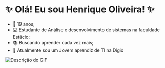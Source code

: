 # ✨ **Olá! Eu sou Henrique Oliveira!** ✨
-  🎂 19 anos;
-  💻 Estudante de Análise e desenvolvimento de sistemas na faculdade Estácio;
-  📚 Buscando aprender cada vez mais;
-  🔭 Atualmente sou um Jovem aprendiz de TI na Digix

![Descrição do GIF](https://i.pinimg.com/originals/fe/c6/e0/fec6e07f6d8d4a951777fe9c5f421e07.gif)

